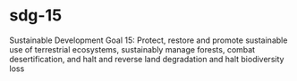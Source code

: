 # sdg-15
Sustainable Development Goal 15: Protect, restore and promote sustainable use of terrestrial ecosystems, sustainably manage forests, combat desertification, and halt and reverse land degradation and halt biodiversity loss
